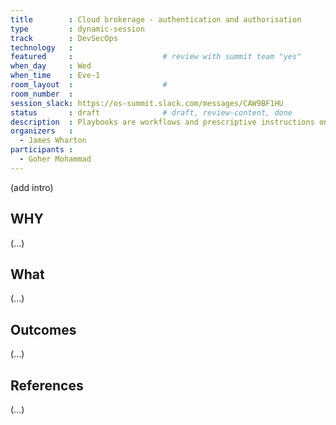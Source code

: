 ```yaml
---
title        : Cloud brokerage - authentication and authorisation
type         : dynamic-session
track        : DevSecOps
technology   :
featured     :                    # review with summit team "yes"
when_day     : Wed
when_time    : Eve-1
room_layout  :                    #
room_number  :
session_slack: https://os-summit.slack.com/messages/CAW9BF1HU
status       : draft              # draft, review-content, done
description  : Playbooks are workflows and prescriptive instructions on how to handle specific Security activities or incidents
organizers   :
  - James Wharton
participants :
  - Goher Mohammad
---
```


(add intro)

## WHY

(...)

## What

(...)

## Outcomes

(...)

## References

(...)
